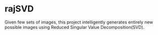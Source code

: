 # rajSVD
Given few sets of images, this project intelligently generates entirely new possible images using Reduced Singular Value Decomposition(SVD).  
